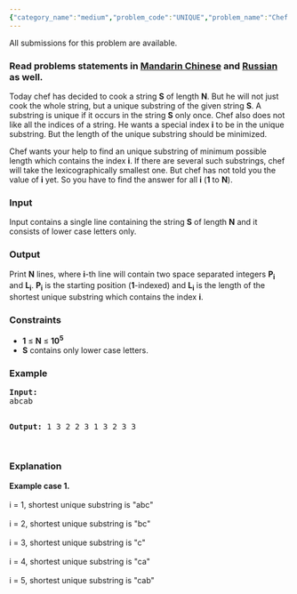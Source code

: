 ```yaml
---
{"category_name":"medium","problem_code":"UNIQUE","problem_name":"Chef and Uniqueness","languages_supported":{"0":"ADA","1":"ASM","2":"BASH","3":"BF","4":"C","5":"C99 strict","6":"CAML","7":"CLOJ","8":"CLPS","9":"CPP 4.3.2","10":"CPP 4.9.2","11":"CPP14","12":"CS2","13":"D","14":"ERL","15":"FORT","16":"FS","17":"GO","18":"HASK","19":"ICK","20":"ICON","21":"JAVA","22":"JS","23":"LISP clisp","24":"LISP sbcl","25":"LUA","26":"NEM","27":"NICE","28":"NODEJS","29":"PAS fpc","30":"PAS gpc","31":"PERL","32":"PERL6","33":"PHP","34":"PIKE","35":"PRLG","36":"PYTH","37":"PYTH 3.4","38":"RUBY","39":"SCALA","40":"SCM guile","41":"SCM qobi","42":"ST","43":"TCL","44":"TEXT","45":"WSPC"},"max_timelimit":1,"source_sizelimit":50000,"problem_author":"shiplu","problem_tester":"rustinpiece‎","date_added":"31-01-2014","tags":{"0":"cook43","1":"hard","2":"lcp","3":"segment","4":"shiplu","5":"string","6":"suffix"},"editorial_url":"http://discuss.codechef.com/problems/UNIQUE","time":{"view_start_date":1392575400,"submit_start_date":1392575400,"visible_start_date":1392575400,"end_date":1735669800},"layout":"problem"}
---
```

<span class="solution-visible-txt">All submissions for this problem are available.</span><h3> Read problems statements in <a target="_blank" href="http://www.codechef.com/download/translated/COOK43/mandarin/UNIQUE.pdf">Mandarin Chinese</a> and <a target="_blank" href="http://www.codechef.com/download/translated/COOK43/russian/UNIQUE.pdf">Russian</a> as well.</h3>
<p>Today chef has decided to cook a string <b>S</b> of length <b>N</b>. But he will not just cook the whole string, but a unique substring of the given string <b>S</b>. A substring is unique if it occurs in the string <b>S</b> only once.  Chef also does not like all the indices of a string. He wants a special index <b>i</b> to be in the unique substring. But the length of the unique substring should be minimized.</p>
<p>Chef wants your help to find an unique substring of minimum possible length which contains the index <b>i</b>. If there are several such substrings, chef will take the lexicographically smallest one. But chef has not told you the value of <b>i</b> yet. So you have to find the answer for all <b>i</b> (<b>1</b> to <b>N</b>).</p>

<h3>Input</h3>
<p>Input contains a single line containing the string <b>S</b> of length <b>N</b> and it consists of lower case letters only.</p>

<h3>Output</h3>
<p>Print <b>N</b> lines, where <b>i</b>-th line will contain two space separated integers <b>P<sub>i</sub></b> and <b>L<sub>i</sub></b>. <b>P<sub>i</sub></b> is the starting position (<b>1</b>-indexed) and <b>L<sub>i</sub></b> is the length of the shortest unique substring which contains the index <b>i</b>.</p>

<h3>Constraints</h3>
<ul>
<li><b>1</b> ≤ <b>N</b> ≤ <b>10<sup>5</sup></b></li>
<li><b>S</b> contains only lower case letters.</li>
</ul>

<h3>Example</h3>
<pre><b>Input:</b>
abcab

<b>Output:</b>
1 3
2 2
3 1
3 2
3 3

</pre>
<h3>Explanation</h3>
<p><b>Example case 1.</b> <br /><br />
i = 1, shortest unique substring is "abc"<br /><br />
i = 2, shortest unique substring is "bc"<br /><br />
i = 3, shortest unique substring is "c"<br /><br />
i = 4, shortest unique substring is "ca"<br /><br />
i = 5, shortest unique substring is "cab"<br />
</p>

